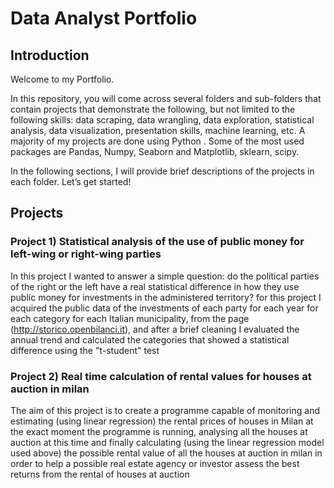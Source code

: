 # Data Analyst Portfolio
## Introduction
Welcome to my Portfolio.

In this repository, you will come across several folders and sub-folders that contain projects that demonstrate the following, but not limited to the following skills: data scraping, data wrangling, data exploration, statistical analysis, data visualization, presentation skills, machine learning,  etc. A majority of my projects are done using Python . Some of the most used packages are Pandas, Numpy, Seaborn and Matplotlib, sklearn, scipy.

In the following sections, I will provide brief descriptions of the projects in each folder. Let’s get started!

## Projects
### Project 1) Statistical analysis of the use of public money for left-wing or right-wing parties
In this project I wanted to answer a simple question: do the political parties of the right or the left have a real statistical difference in how they use public money for investments in the administered territory?
for this project I acquired the public data of the investments of each party for each year for each category for each Italian municipality, from the page (http://storico.openbilanci.it), and after a brief cleaning I evaluated the annual trend and calculated the categories that showed a statistical difference using the "t-student" test

### Project 2) Real time calculation of rental values for houses at auction in milan
The aim of this project is to create a programme capable of monitoring and estimating (using linear regression) the rental prices of houses in Milan at the exact moment the programme is running, analysing all the houses at auction at this time and finally calculating (using the linear regression model used above) the possible rental value of all the houses at auction in milan in order to help a possible real estate agency or investor assess the best returns from the rental of houses at auction

